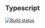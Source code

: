 ## Typescript

[![Build status](https://ci.appveyor.com/api/projects/status/1ad9c8b62dtoc4a9?svg=true)](https://ci.appveyor.com/project/KirSK077/typescript-hw)
